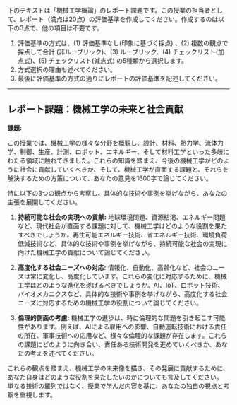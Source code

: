 下のテキストは「機械工学概論」のレポート課題です。この授業の担当者として、レポート（満点は20点）の評価基準を作成してください。作成するのは以下の3点で、他の項目は不要です。

1. 評価基準の方式は、(1) 評価基準なし(印象に基づく採点) 、(2) 複数の観点で採点して合計  (非ルーブリック)、(3) ルーブリック、(4) チェックリスト(加点式)、(5) チェックリスト(減点式) の5種類から選択します。
2. 方式選択の理由も述べてください。
3. 最後に評価基準の方式の通りにレポートの評価基準を記述してください。

---------------------------------------
## レポート課題：機械工学の未来と社会貢献

**課題:**

この授業では、機械工学の様々な分野を概観し、設計、材料、熱力学、流体力学、制御、生産、計測、ロボット、エネルギー、そして材料工学といった多岐にわたる領域に触れてきました。これらの知識を踏まえ、今後の機械工学がどのように社会に貢献していくべきか、そして、機械工学が直面する課題と、それらを解決するための方策について、あなたの意見を1600字で論じてください。

特に以下の3つの観点から考察し、具体的な技術や事例を挙げながら、あなたの主張を展開してください。

1. **持続可能な社会の実現への貢献:**  地球環境問題、資源枯渇、エネルギー問題など、現代社会が直面する課題に対して、機械工学はどのような役割を果たすべきでしょうか。再生可能エネルギー技術、省エネルギー技術、環境負荷低減技術など、具体的な技術や事例を挙げながら、持続可能な社会の実現に向けた機械工学の貢献について論じてください。


2. **高度化する社会ニーズへの対応:**  情報化、自動化、高齢化など、社会のニーズは常に変化し、高度化しています。これらの変化に対応するために、機械工学はどのような進化を遂げるべきでしょうか。AI、IoT、ロボット技術、バイオメカニクスなど、具体的な技術や事例を挙げながら、高度化する社会ニーズに対応するための機械工学の役割について論じてください。


3. **倫理的側面の考慮:**  機械工学の進歩は、時に倫理的な問題を引き起こす可能性があります。例えば、AIによる雇用への影響、自動運転技術における責任の所在、軍事技術への応用など、様々な倫理的な課題が存在します。これらの課題にどのように向き合い、責任ある技術開発を進めていくべきか、あなたの考えを述べてください。


これらの観点を踏まえ、機械工学の未来像を描き、その発展に貢献するために、あなた自身はどのような役割を果たしたいのかについても言及してください。  単なる技術の羅列ではなく、授業で学んだ内容を基に、あなたの独自の視点と考察を重視します。
